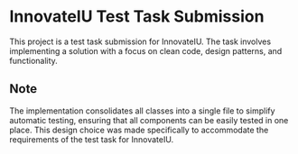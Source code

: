 # InnovateIU Test Task Submission

This project is a test task submission for InnovateIU. The task involves implementing a solution with a focus on clean code, design patterns, and functionality.

## Note

The implementation consolidates all classes into a single file to simplify automatic testing, ensuring that all components can be easily tested in one place.
This design choice was made specifically to accommodate the requirements of the test task for InnovateIU.

